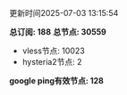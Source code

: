 更新时间2025-07-03 13:15:54

**总订阅: 188**
**总节点: 30559**
- vless节点: 10023
- hysteria2节点: 2

**google ping有效节点: 128**
